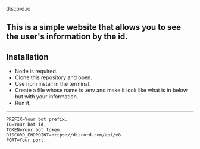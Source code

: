 discord.io
## This is a simple website that allows you to see the user's information by the id.

## Installation
- Node is required.
- Clone this repository and open.
- Use npm install in the terminal.
- Create a file whose name is .env and make it look like what is in below but with your information.
- Run it.

--------------------------

```
PREFIX=Your bot prefix.
ID=Your bot id.
TOKEN=Your bot token.
DISCORD_ENDPOINT=https://discord.com/api/v8
PORT=Your port.
```
